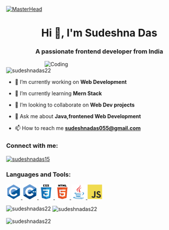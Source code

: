 [![MasterHead](https://mir-s3-cdn-cf.behance.net/project_modules/1400/34220e95746151.5e9ecde696cb0.gif)](https://Sudeshnadas22)
<h1 align="center">Hi 👋, I'm Sudeshna Das</h1>
<h3 align="center">A passionate frontend developer from India</h3>
<img align="right" alt="Coding" width="400" src="https://camo.githubusercontent.com/07e44fc4190a32aceff4ea27991b9e45ee4c0510f6b2376210340abe385ddaeb/68747470733a2f2f6d656469612e6c6963646e2e636f6d2f646d732f696d6167652f44353631324151467557697545425241634e772f61727469636c652d636f7665725f696d6167652d736872696e6b5f3630305f323030302f302f313639343730313933323930303f653d3231343734383336343726763d6265746126743d734652426e534c4351514a4e5f43694a32564237667879494264506770506e5a4f5445374447505f7a5241">

<p align="left"> <img src="https://komarev.com/ghpvc/?username=sudeshnadas22&label=Profile%20views&color=0e75b6&style=flat" alt="sudeshnadas22" /> </p>

- 🔭 I’m currently working on **Web Development**

- 🌱 I’m currently learning **Mern Stack**

- 👯 I’m looking to collaborate on **Web Dev projects**

- 💬 Ask me about **Java,frontened Web Development**

- 📫 How to reach me **sudeshnadas055@gmail.com**

<h3 align="left">Connect with me:</h3>
<p align="left">
<a href="https://auth.geeksforgeeks.org/user/sudeshnadas15" target="blank"><img align="center" src="https://raw.githubusercontent.com/rahuldkjain/github-profile-readme-generator/master/src/images/icons/Social/geeks-for-geeks.svg" alt="sudeshnadas15" height="30" width="40" /></a>
</p>

<h3 align="left">Languages and Tools:</h3>
<p align="left"> <a href="https://www.cprogramming.com/" target="_blank" rel="noreferrer"> <img src="https://raw.githubusercontent.com/devicons/devicon/master/icons/c/c-original.svg" alt="c" width="40" height="40"/> </a> <a href="https://www.w3schools.com/cpp/" target="_blank" rel="noreferrer"> <img src="https://raw.githubusercontent.com/devicons/devicon/master/icons/cplusplus/cplusplus-original.svg" alt="cplusplus" width="40" height="40"/> </a> <a href="https://www.w3schools.com/css/" target="_blank" rel="noreferrer"> <img src="https://raw.githubusercontent.com/devicons/devicon/master/icons/css3/css3-original-wordmark.svg" alt="css3" width="40" height="40"/> </a> <a href="https://www.w3.org/html/" target="_blank" rel="noreferrer"> <img src="https://raw.githubusercontent.com/devicons/devicon/master/icons/html5/html5-original-wordmark.svg" alt="html5" width="40" height="40"/> </a> <a href="https://www.java.com" target="_blank" rel="noreferrer"> <img src="https://raw.githubusercontent.com/devicons/devicon/master/icons/java/java-original.svg" alt="java" width="40" height="40"/> </a> <a href="https://developer.mozilla.org/en-US/docs/Web/JavaScript" target="_blank" rel="noreferrer"> <img src="https://raw.githubusercontent.com/devicons/devicon/master/icons/javascript/javascript-original.svg" alt="javascript" width="40" height="40"/> </a> </p>

<p><img align="left" src="https://github-readme-stats.vercel.app/api/top-langs?username=sudeshnadas22&show_icons=true&locale=en&layout=compact" alt="sudeshnadas22" /></p>

<p>&nbsp;<img align="center" src="https://github-readme-stats.vercel.app/api?username=sudeshnadas22&show_icons=true&locale=en" alt="sudeshnadas22" /></p>

<p><img align="center" src="https://github-readme-streak-stats.herokuapp.com/?user=sudeshnadas22&" alt="sudeshnadas22" /></p>
